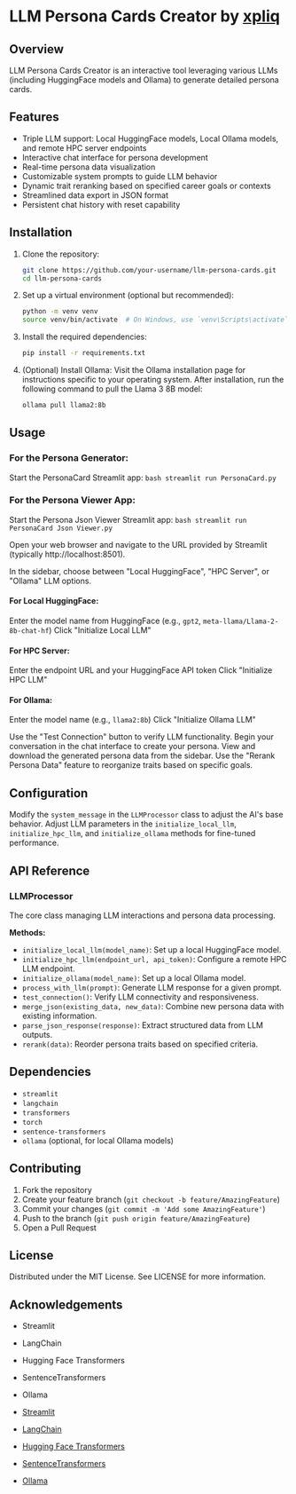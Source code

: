 # LLM Persona Cards Creator by [xpliq](https://github.com/xpliq/LLM-Persona-Cards)

## Overview

LLM Persona Cards Creator is an interactive tool leveraging various LLMs (including HuggingFace models and Ollama) to generate detailed persona cards.

## Features

- Triple LLM support: Local HuggingFace models, Local Ollama models, and remote HPC server endpoints
- Interactive chat interface for persona development
- Real-time persona data visualization
- Customizable system prompts to guide LLM behavior
- Dynamic trait reranking based on specified career goals or contexts
- Streamlined data export in JSON format
- Persistent chat history with reset capability

## Installation

1. Clone the repository:
    ```bash
    git clone https://github.com/your-username/llm-persona-cards.git
    cd llm-persona-cards
    ```

2. Set up a virtual environment (optional but recommended):
    ```bash
    python -m venv venv
    source venv/bin/activate  # On Windows, use `venv\Scripts\activate`
    ```

3. Install the required dependencies:
    ```bash
    pip install -r requirements.txt
    ```

4. (Optional) Install Ollama:
    Visit the Ollama installation page for instructions specific to your operating system. After installation, run the following command to pull the Llama 3 8B model:
    ```bash
    ollama pull llama2:8b
    ```

## Usage

### For the Persona Generator:

Start the PersonaCard Streamlit app:
    ```bash
    streamlit run PersonaCard.py
    ```

### For the Persona Viewer App:

Start the Persona Json Viewer Streamlit app:
    ```bash
    streamlit run PersonaCard Json Viewer.py
    ```

Open your web browser and navigate to the URL provided by Streamlit (typically http://localhost:8501).

In the sidebar, choose between "Local HuggingFace", "HPC Server", or "Ollama" LLM options.

#### For Local HuggingFace:
Enter the model name from HuggingFace (e.g., `gpt2`, `meta-llama/Llama-2-8b-chat-hf`)
Click "Initialize Local LLM"

#### For HPC Server:
Enter the endpoint URL and your HuggingFace API token
Click "Initialize HPC LLM"

#### For Ollama:
Enter the model name (e.g., `llama2:8b`)
Click "Initialize Ollama LLM"

Use the "Test Connection" button to verify LLM functionality. Begin your conversation in the chat interface to create your persona. View and download the generated persona data from the sidebar. Use the "Rerank Persona Data" feature to reorganize traits based on specific goals.

## Configuration

Modify the `system_message` in the `LLMProcessor` class to adjust the AI's base behavior. Adjust LLM parameters in the `initialize_local_llm`, `initialize_hpc_llm`, and `initialize_ollama` methods for fine-tuned performance.

## API Reference

### LLMProcessor

The core class managing LLM interactions and persona data processing.

**Methods:**
- `initialize_local_llm(model_name)`: Set up a local HuggingFace model.
- `initialize_hpc_llm(endpoint_url, api_token)`: Configure a remote HPC LLM endpoint.
- `initialize_ollama(model_name)`: Set up a local Ollama model.
- `process_with_llm(prompt)`: Generate LLM response for a given prompt.
- `test_connection()`: Verify LLM connectivity and responsiveness.
- `merge_json(existing_data, new_data)`: Combine new persona data with existing information.
- `parse_json_response(response)`: Extract structured data from LLM outputs.
- `rerank(data)`: Reorder persona traits based on specified criteria.

## Dependencies

- `streamlit`
- `langchain`
- `transformers`
- `torch`
- `sentence-transformers`
- `ollama` (optional, for local Ollama models)

## Contributing

1. Fork the repository
2. Create your feature branch (`git checkout -b feature/AmazingFeature`)
3. Commit your changes (`git commit -m 'Add some AmazingFeature'`)
4. Push to the branch (`git push origin feature/AmazingFeature`)
5. Open a Pull Request

## License

Distributed under the MIT License. See LICENSE for more information.

## Acknowledgements

- Streamlit
- LangChain
- Hugging Face Transformers
- SentenceTransformers
- Ollama


- [Streamlit](https://streamlit.io/)
- [LangChain](https://github.com/hwchase17/langchain)
- [Hugging Face Transformers](https://huggingface.co/transformers/)
- [SentenceTransformers](https://www.sbert.net/)
- [Ollama](https://ollama.com/library/llama3)
